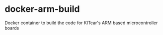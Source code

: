 # docker-arm-build
Docker container to build the code for KITcar's ARM based microcontroller boards

